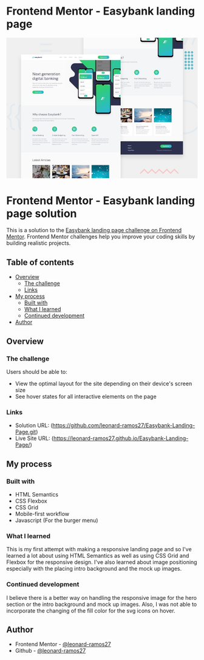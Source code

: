 # Frontend Mentor - Easybank landing page

![Design preview for the Easybank landing page coding challenge](./design/desktop-preview.jpg)

# Frontend Mentor - Easybank landing page solution

This is a solution to the [Easybank landing page challenge on Frontend Mentor](https://www.frontendmentor.io/challenges/easybank-landing-page-WaUhkoDN). Frontend Mentor challenges help you improve your coding skills by building realistic projects. 

## Table of contents

- [Overview](#overview)
  - [The challenge](#the-challenge)
  - [Links](#links)
- [My process](#my-process)
  - [Built with](#built-with)
  - [What I learned](#what-i-learned)
  - [Continued development](#continued-development)
- [Author](#author)

## Overview

### The challenge

Users should be able to:

- View the optimal layout for the site depending on their device's screen size
- See hover states for all interactive elements on the page

### Links

- Solution URL: (https://github.com/leonard-ramos27/Easybank-Landing-Page.git)
- Live Site URL: (https://leonard-ramos27.github.io/Easybank-Landing-Page/)

## My process

### Built with

- HTML Semantics
- CSS Flexbox
- CSS Grid
- Mobile-first workflow
- Javascript (For the burger menu)

### What I learned

This is my first attempt with making a responsive landing page and so I've learned a lot about using HTML Semantics as well as using CSS Grid and Flexbox for the responsive design. I've also learned about image positioning especially with the placing intro background and the mock up images.

### Continued development

I believe there is a better way on handling the responsive image for the hero section or the intro background and mock up images. Also, I was not able to incorporate the changing of the fill color for the svg icons on hover. 

## Author

- Frontend Mentor - [@leonard-ramos27](https://www.frontendmentor.io/profile/leonard-ramos27)
- Github - [@leonard-ramos27](https://github.com/leonard-ramos27)

